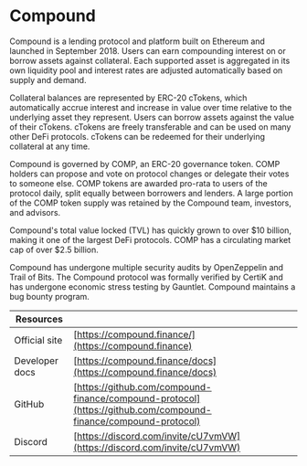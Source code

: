 # Compound

Compound is a lending protocol and platform built on Ethereum and launched in September 2018. Users can earn compounding interest on or borrow assets against collateral. Each supported asset is aggregated in its own liquidity pool and interest rates are adjusted automatically based on supply and demand.

Collateral balances are represented by ERC-20 cTokens, which automatically accrue interest and increase in value over time relative to the underlying asset they represent. Users can borrow assets against the value of their cTokens. cTokens are freely transferable and can be used on many other DeFi protocols. cTokens can be redeemed for their underlying collateral at any time.

Compound is governed by COMP, an ERC-20 governance token. COMP holders can propose and vote on protocol changes or delegate their votes to someone else. COMP tokens are awarded pro-rata to users of the protocol daily, split equally between borrowers and lenders. A large portion of the COMP token supply was retained by the Compound team, investors, and advisors.

Compound's total value locked (TVL) has quickly grown to over $10 billion, making it one of the largest DeFi protocols. COMP has a circulating market cap of over $2.5 billion.

Compound has undergone multiple security audits by OpenZeppelin and Trail of Bits. The Compound protocol was formally verified by CertiK and has undergone economic stress testing by Gauntlet. Compound maintains a bug bounty program.

| Resources      |                                                                                                                |
| -------------- | -------------------------------------------------------------------------------------------------------------- |
| Official site  | [https://compound.finance/](https://compound.finance)                                                          |
| Developer docs | [https://compound.finance/docs](https://compound.finance/docs)                                                 |
| GitHub         | [https://github.com/compound-finance/compound-protocol](https://github.com/compound-finance/compound-protocol) |
| Discord        | [https://discord.com/invite/cU7vmVW](https://discord.com/invite/cU7vmVW)                                       |

